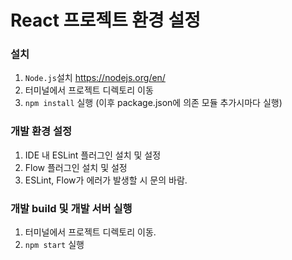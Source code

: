 
# React 프로젝트 환경 설정

### 설치
1. `Node.js`설치 https://nodejs.org/en/
2. 터미널에서 프로젝트 디렉토리 이동
3. `npm install` 실행 (이후 package.json에 의존 모듈 추가시마다 실행)

### 개발 환경 설정
1. IDE 내 ESLint 플러그인 설치 및 설정
2. Flow 플러그인 설치 및 설정
3. ESLint, Flow가 에러가 발생할 시 문의 바람.


### 개발 build 및 개발 서버 실행
1. 터미널에서 프로젝트 디렉토리 이동.
2. `npm start` 실행 